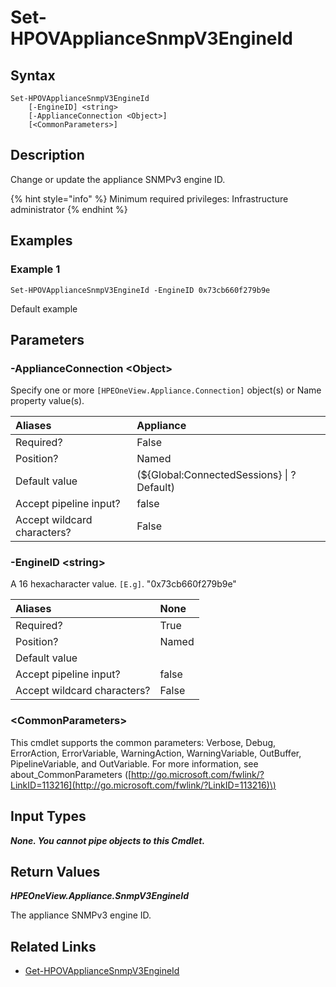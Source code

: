 ﻿---
description: Change the appliance SNMPv3 Engine ID
---

# Set-HPOVApplianceSnmpV3EngineId

## Syntax

```text
Set-HPOVApplianceSnmpV3EngineId
    [-EngineID] <string>
    [-ApplianceConnection <Object>]
    [<CommonParameters>]
```

## Description

Change or update the appliance SNMPv3 engine ID.

{% hint style="info" %}
Minimum required privileges: Infrastructure administrator
{% endhint %}

## Examples

###  Example 1 

```text
Set-HPOVApplianceSnmpV3EngineId -EngineID 0x73cb660f279b9e
```

Default example

## Parameters

### -ApplianceConnection &lt;Object&gt;

Specify one or more `[HPEOneView.Appliance.Connection]` object(s) or Name property value(s).

| Aliases | Appliance |
| :--- | :--- |
| Required? | False |
| Position? | Named |
| Default value | (${Global:ConnectedSessions} &vert; ? Default) |
| Accept pipeline input? | false |
| Accept wildcard characters? | False |

### -EngineID &lt;string&gt;

A 16 hexacharacter value. `[E.g]`. "0x73cb660f279b9e"

| Aliases | None |
| :--- | :--- |
| Required? | True |
| Position? | Named |
| Default value |  |
| Accept pipeline input? | false |
| Accept wildcard characters? | False |

### &lt;CommonParameters&gt;

This cmdlet supports the common parameters: Verbose, Debug, ErrorAction, ErrorVariable, WarningAction, WarningVariable, OutBuffer, PipelineVariable, and OutVariable. For more information, see about\_CommonParameters \([http://go.microsoft.com/fwlink/?LinkID=113216](http://go.microsoft.com/fwlink/?LinkID=113216)\)

## Input Types

_**None.  You cannot pipe objects to this Cmdlet.**_

## Return Values

_**HPEOneView.Appliance.SnmpV3EngineId**_

The appliance SNMPv3 engine ID.

## Related Links

* [Get-HPOVApplianceSnmpV3EngineId](get-hpovappliancesnmpv3engineid.md)
